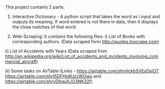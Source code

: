This project contains 2 parts:

1) Interactive Dictionary - A python script that takes the word as i input and outputs its meaning. If word entered is not there in data, then it displays the close matches of that word.

2) Web-Scraping: It contains the following files:
i) List of Books with corresponding authors. (Data scraped form http://quotes.toscrape.com)

ii) List of Accidents with Years (Data scraped from http://en.wikipedia.org/wiki/List_of_accidents_and_incidents_involving_commercial_aircraft)

iii) Some tasks on AirTable (Links - https://airtable.com/shrnlckbSVEsDsjO7, https://airtable.com/shrI5DFHo8UzcWGwu and https://airtable.com/shryDhquXJO3NK32f)
